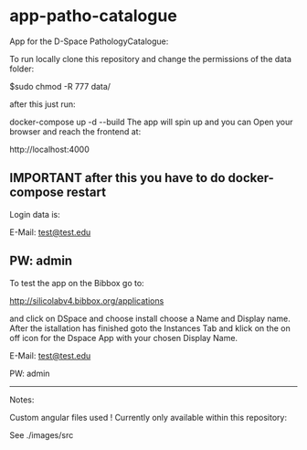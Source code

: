 # app-patho-catalogue

App for the D-Space PathologyCatalogue:

To run locally clone this repository and change the permissions of the data folder:

$sudo chmod -R 777 data/

after this just run:

docker-compose up -d --build
The app will spin up and you can Open your browser and reach the frontend at: 

http://localhost:4000

## IMPORTANT after this you have to do docker-compose restart

Login data is:

E-Mail: test@test.edu

PW: admin
-------------------------------------------------------------------------------------------------------

To test the app on the Bibbox go to:

http://silicolabv4.bibbox.org/applications

and click on DSpace and choose install choose a Name and Display name. After the istallation has finished goto
the Instances Tab and klick on the on off icon for the Dspace App with your chosen Display Name.

E-Mail: test@test.edu

PW: admin

---------------------------------------------------------------------------------------------------------

Notes: 

Custom angular files used ! Currently only available within this repository:

See ./images/src

